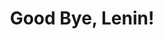 ---
title: "Good Bye, Lenin!"
year: 2003
rating: 3.5
stars: "★★★½"
rewatched: false
permalink: "good-bye-lenin"
watched_on: 2020-07-25
---